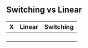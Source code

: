 ## Switching vs Linear

| X   | Linear | Switching |
| --- | ------ | --------- |
|     |        |           |
|     |        |           |
|     |        |           |
|     |        |           |
